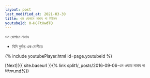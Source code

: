 ```yaml
---
layout: post
last_modified_at: 2021-03-30
title: ওম যোগানে নামায গা টাইমস
youtubeId: 0-H8FtXwdTQ
---
```

 
 
 ওম যোগানে নামায  
 
 -  যিনি দুর্দান্ত এক যোগীতে 
 
  
 
  
 
 
 
 
 
 


{% include youtubePlayer.html id=page.youtubeId %}
 
[Next]({{ site.baseurl }}{% link  split1/_posts/2016-09-06-ওম ওয্যায় নামায গা টাইমস.md%})
 
